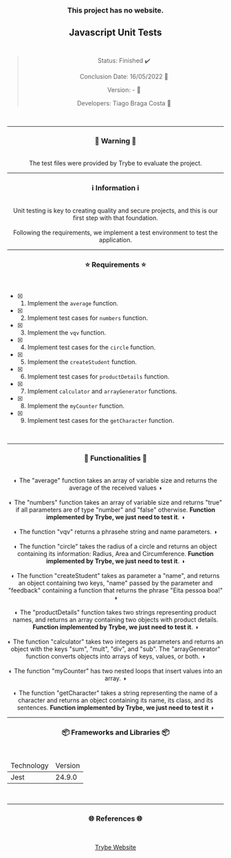 <div align="center">
  <h3>
    This project has no website.
  <h3>
  <h2>
    Javascript Unit Tests
    <br><br>
  </h2>

  > Status: Finished ✔️
  >
  > Conclusion Date: 16/05/2022 :calendar:
  >
  > Version: - 🧪
  >
  > Developers: Tiago Braga Costa 👤

  <br>
  <hr>
  <h3>
    🚨 Warning 🚨
  </h3>
  <br>
  <span> The test files were provided by Trybe to evaluate the project. </span>
  <br>
  <hr>
  <h3>
    ℹ️ Information ℹ️
  </h3>
  <br>
  <span> Unit testing is key to creating quality and secure projects, and this is our first step with that foundation. </span> 
  <br><br>
  <span> Following the requirements, we implement a test environment to test the application. </span>
  <br>
  <hr>
  <h3>
    ⭐ Requirements ⭐
  </h3>
  <div align="left">
  <br>
  
- [X] 1. Implement the `average` function.
- [X] 2. Implement test cases for `numbers` function.
- [X] 3. Implement the `vqv` function.
- [X] 4. Implement test cases for the `circle` function.
- [X] 5. Implement the `createStudent` function.
- [X] 6. Implement test cases for `productDetails` function.
- [X] 7. Implement `calculator` and `arrayGenerator` functions.
- [X] 8. Implement the `myCounter` function.
- [X] 9. Implement test cases for the `getCharacter` function.
  </div>
  <br>
  <hr>
  <h3>
    📄 Functionalities 📄
  </h3>
  <br>
  <span> ◐ The "average" function takes an array of variable size and returns the average of the received values ◑ </span>
  <br><br>
  <span> ◐ The "numbers" function takes an array of variable size and returns "true" if all parameters are of type "number" and "false" otherwise. <b> Function implemented by Trybe, we just need to test it</b>. ◑ </span>
  <br><br>
  <span> ◐ The function "vqv" returns a phrasehe string and name parameters. ◑ </span>
  <br><br>
  <span> ◐ The function "circle" takes the radius of a circle and returns an object containing its information: Radius, Area and Circumference. <b> Function implemented by Trybe, we just need to test it</b>. ◑ </span>
  <br><br>
  <span> ◐ The function "createStudent" takes as parameter a "name", and returns an object containing two keys, "name" passed by the parameter and "feedback" containing a function that returns the phrase "Eita pessoa boa!" ◑ </span>
  <br><br>
  <span> ◐ The "productDetails" function takes two strings representing product names, and returns an array containing two objects with product details. <b> Function implemented by Trybe, we just need to test it</b>. ◑ </span>
  <br><br>
  <span> ◐ The function "calculator" takes two integers as parameters and returns an object with the keys "sum", "mult", "div", and "sub". The "arrayGenerator" function converts objects into arrays of keys, values, or both. ◑ </span>
    <br><br>
  <span> ◐ The function "myCounter" has two nested loops that insert values into an array. ◑ </span>
    <br><br>
  <span> ◐ The function "getCharacter" takes a string representing the name of a character and returns an object containing its name, its class, and its sentences. <b> Function implemented by Trybe, we just need to test it</b> ◑ </span>
  <br>
  <hr>
  <h3>
    📦 Frameworks and Libraries 📦
  </h3>
  <br>
  <table>
    <thead>
      <td> Technology </td>
      <td> Version </td>
    </thead>
    <tbody>
      <tr>
        <td> Jest </td>
        <td> 24.9.0 </td>
      </tr>
    </tbody>
  </table>
  <br>
  <hr>
  <h3>
    🌐 References 🌐
  </h3>
    <br>
    <p> <a href="https://www.betrybe.com/"> Trybe Website </a> </p>
</div>

